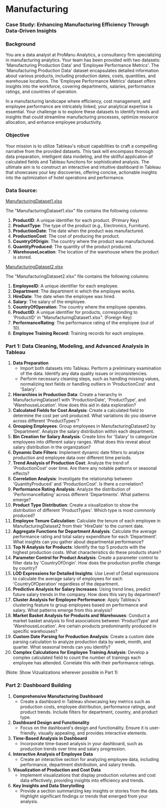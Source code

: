 # Manufacturing

### **Case Study: Enhancing Manufacturing Efficiency Through Data-Driven Insights**

### **Background**

You are a data analyst at ProManu Analytics, a consultancy firm specializing in manufacturing analytics. Your team has been provided with two datasets: 'Manufacturing Production Data' and 'Employee Performance Metrics'. The 'Manufacturing Production Data' dataset encapsulates detailed information about various products, including production dates, costs, quantities, and warehouse locations. The 'Employee Performance Metrics' dataset offers insights into the workforce, covering departments, salaries, performance ratings, and countries of operation.

In a manufacturing landscape where efficiency, cost management, and employee performance are intricately linked, your analytical expertise is essential. Your challenge is to explore these datasets to identify trends and insights that could streamline manufacturing processes, optimize resource allocation, and enhance employee productivity.

### **Objective**

Your mission is to utilize Tableau's robust capabilities to craft a compelling narrative from the provided datasets. This task will encompass thorough data preparation, intelligent data modeling, and the skillful application of calculated fields and Tableau functions for sophisticated analysis. The ultimate aim is to construct an interactive and intuitive dashboard in Tableau that showcases your key discoveries, offering concise, actionable insights into the optimization of hotel operations and performance.

### **Data Source:**

[ManufacturingDataset1.xlsx](https://prod-files-secure.s3.us-west-2.amazonaws.com/d1e1bc70-9ede-4c69-84fd-42c5605803a0/2c405c7e-5f47-4a5a-a251-5d21e69dd123/ManufacturingDataset1.xlsx)

The "ManufacturingDataset1.xlsx" file contains the following columns:

1. **ProductID**: A unique identifier for each product.  (Primary Key)
2. **ProductType**: The type of the product (e.g., Electronics, Furniture).
3. **ProductionDate**: The date when the product was manufactured.
4. **ProductionCost**: The cost of producing the product.
5. **CountryOfOrigin**: The country where the product was manufactured.
6. **QuantityProduced**: The quantity of the product produced.
7. **WarehouseLocation**: The location of the warehouse where the product is stored.

[ManufacturingDataset2.xlsx](https://prod-files-secure.s3.us-west-2.amazonaws.com/d1e1bc70-9ede-4c69-84fd-42c5605803a0/ba0db762-3ef8-429f-a237-8b446856bf63/ManufacturingDataset2.xlsx)

The "ManufacturingDataset2.xlsx" file contains the following columns:

1. **EmployeeID**: A unique identifier for each employee.
2. **Department**: The department in which the employee works.
3. **HireDate**: The date when the employee was hired.
4. **Salary**: The salary of the employee.
5. **CountryOfOperation**: The country where the employee operates.
6. **ProductID**: A unique identifier for products, corresponding to 'ProductID' in "ManufacturingDataset1.xlsx".  (Foreign Key)
7. **PerformanceRating**: The performance rating of the employee (out of 10).
8. **Employee Training Record:** Training records for each employee.

### **Part 1: Data Cleaning, Modeling, and Advanced Analysis in Tableau**

1. **Data Preparation**
    - Import both datasets into Tableau. Perform a preliminary examination of the data. Identify any data quality issues or inconsistencies.
    - Perform necessary cleaning steps, such as handling missing values, normalizing text fields or handling outliers in 'ProductionCost' and 'Salary'.
2. **Hierarchies in Production Data**: Create a hierarchy in ManufacturingDataset1 with 'ProductionDate', 'ProductType', and 'WarehouseLocation'. How does this aid in data exploration?
3. **Calculated Fields for Cost Analysis**: Create a calculated field to determine the cost per unit produced. What variations do you observe across different 'ProductTypes'?
4. **Grouping Employees**: Group employees in ManufacturingDataset2 by 'Department'. Analyze the salary distribution within each department.
5. **Bin Creation for Salary Analysis**: Create bins for 'Salary' to categorize employees into different salary ranges. What does this reveal about salary distribution in the organization?
6. **Dynamic Date Filters**: Implement dynamic date filters to analyze production and employee data over different time periods.
7. **Trend Analysis of Production Cost**: Analyze the trend of 'ProductionCost' over time. Are there any notable patterns or seasonal effects?
8. **Correlation Analysis**: Investigate the relationship between 'QuantityProduced' and 'ProductionCost'. Is there a correlation?
9. **Performance Rating Analysis**: Analyze the distribution of 'PerformanceRating' across different 'Departments'. What patterns emerge?
10. **Product Type Distribution**: Create a visualization to show the distribution of different 'ProductTypes'. Which type is most commonly produced?
11. **Employee Tenure Calculation**: Calculate the tenure of each employee in ManufacturingDataset2 from their 'HireDate' to the current date.
12. **Aggregate Functions for Department Analysis**: Calculate the average performance rating and total salary expenditure for each 'Department'. What insights can you gather about departmental performance?
13. **Top N Analysis for Products**: Identify the top 5 products with the highest production costs. What characteristics do these products share?
14. **Parameter Control for Product Analysis**: Create a parameter control to filter data by 'CountryOfOrigin'. How does the production profile change by country?
15. **LOD Expressions for Detailed Insights**: Use Level of Detail expressions to calculate the average salary of employees for each 'CountryOfOperation' regardless of the department.
16. **Predictive Analysis for Salary Increases**: Using trend lines, predict future salary trends in the company. How does this vary by department?
17. **Cluster Analysis for Employee Performance**: Apply Tableau's clustering feature to group employees based on performance and salary. What patterns emerge from this analysis?
18. **Market Basket Analysis for Products and Warehouses**: Conduct a market basket analysis to find associations between 'ProductType' and 'WarehouseLocation'. Are certain products predominantly produced in specific warehouses?
19. **Custom Date Parsing for Production Analysis**: Create a custom date parsing calculation to analyze production data by week, month, and quarter. What seasonal trends can you identify?
20. **Complex Calculations for Employee Training Analysis**: Develop a complex calculated field to count the number of trainings each employee has attended. Correlate this with their performance ratings.

(Note: Show Vizualizations wherever possible in Part 1)

### **Part 2: Dashboard Building**

1. **Comprehensive Manufacturing Dashboard**
    - Create a dashboard in Tableau showcasing key metrics such as production costs, employee distribution, performance ratings, and product trends. Include filters for department, country, and product type.
2. **Dashboard Design and Functionality**
    - Focus on the dashboard's design and functionality. Ensure it is user-friendly, visually appealing, and provides interactive elements.
3. **Time-Based Analysis in Dashboard**
    - Incorporate time-based analysis in your dashboard, such as production trends over time and salary progression.
4. **Interactive Analysis of Employee Data**
    - Create an interactive section for analyzing employee data, including performance, department distribution, and salary trends.
5. **Visualization of Production and Cost Data**
    - Implement visualizations that display production volumes and cost data effectively, providing insights into efficiency and trends.
6. **Key Insights and Data Storytelling**
    - Provide a section summarizing key insights or stories from the data. Highlight significant findings or trends that emerged from your analysis.
